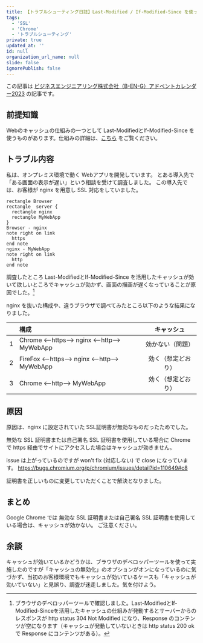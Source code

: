 ```yaml
---
title: 【トラブルシューティング日誌】Last-Modified / If-Modified-Since を使ったブラウザのキャッシュ機能が動作しない  
tags:
  - 'SSL'
  - 'Chrome'
  - 'トラブルシューティング'
private: true
updated_at: ''
id: null
organization_url_name: null
slide: false
ignorePublish: false
---
```


この記事は [ビジネスエンジニアリング株式会社（B-EN-G）アドベントカレンダー2023](https://qiita.com/advent-calendar/2023/b-en-g) の記事です。

## 前提知識
Webのキャッシュの仕組みの一つとして Last-ModifiedとIf-Modified-Since を使うものがあります。仕組みの詳細は、[こちら](https://developer.mozilla.org/ja/docs/Web/HTTP/Headers/If-Modified-Since) をご覧ください。

## トラブル内容
私は、オンプレミス環境で動く Webアプリを開発しています。
とある導入先で「ある画面の表示が遅い」という相談を受けて調査しました。
この導入先では、お客様が nginx を用意し SSL 対応をしていました。

```plantuml
rectangle Browser
rectangle  server {
  rectangle nginx
  rectangle MyWebApp
}
Browser - nginx
note right on link
  https
end note
nginx - MyWebApp
note right on link
  http
end note
```

調査したところ Last-ModifiedとIf-Modified-Since を活用したキャッシュが効いて欲しいところでキャッシュが効かず、画面の描画が遅くなっていることが原因でした。[^1]

[^1]: ブラウザのデベロッパーツールで確認しました。Last-ModifiedとIf-Modified-Sinceを活用したキャッシュの仕組みが発動するとサーバーからのレスポンスが http status 304 Not Modified になり、Response のコンテンツが空になります（キャッシュが発動していないときは http status 200 ok で  Response にコンテンツがある）。

nginx を抜いた構成や、違うブラウザで調べてみたところ以下のような結果になりました。

|  | 構成   | キャッシュ |
|:-:|:---------|:-----:|
| 1 | Chrome <--https--> nginx <--http--> MyWebApp | 効かない（問題） |
| 2 | FireFox <--https--> nginx <--http--> MyWebApp | 効く（想定どおり） |
| 3 | Chrome <--http--> MyWebApp | 効く（想定どおり） |

## 原因
原因は、nginx に設定されていた SSL証明書が無効なものだったためでした。

無効な SSL 証明書または自己署名 SSL 証明書を使用している場合に Chrome で https 経由でサイトにアクセスした場合はキャッシュが効きません。

issue は上がっているのですが won't fix (対応しない) で close になっています。
https://bugs.chromium.org/p/chromium/issues/detail?id=110649#c8

証明書を正しいものに変更していただくことで解決となりました。

## まとめ
Google Chrome では 無効な SSL 証明書または自己署名 SSL 証明書を使用している場合は、キャッシュが効かない。
ご注意ください。

## 余談
キャッシュが効いているかどうかは、ブラウザのデベロッパーツールを使って実施したのですが「キャッシュの無効化」のオプションがオンになっているのに気づかず、当初のお客様環境でもキャッシュが効いているケースも「キャッシュが効いていない」と見誤り、調査が迷走しました。気を付けよう。

